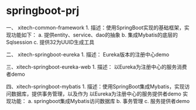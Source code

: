 # springboot-prj

一、 xitech-common-framework
    1. 描述：使用SpringBoot实现的基础框架，实现功能如下：
            a. 提供entity、service、dao的抽象
            b. 集成Mybatis的底层的Sqlsession
            c. 提供32为UUID生成工具
           
           
           
二、 xitech-springboot-eureka
    1. 描述： Eureka版本的注册中心demo
    
    
三、xitech-springboot-eureka-web
     1. 描述： 以Eureka为注册中心的服务消费者demo
     
     
四、xitech-springboot-mybatis
     1. 描述：使用SpringBoot集成Mybatis，实现访问数据库，提供事务管理，以及作为 以Eureka为注册中心的服务提供者demo
        实现功能：
          a. springboot集成Mybatis访问数据库
          b. 事务管理
          c. 服务提供者demo
